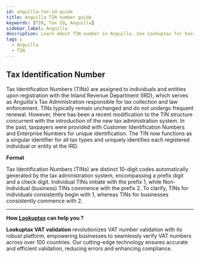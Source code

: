 ```yaml
---
id: anguilla-tax-id-guide
title: Anguilla TIN number guide
keywords: [TIN, Tax ID, Anguilla]
sidebar_label: Anguilla
description: Learn about TIN number in Anguilla. Use Lookuptax for hassle-free tax id validation in Anguilla and other 100+ countries
tags : 
  - Anguilla
  - TIN
---
```

## Tax Identification Number

Tax Identification Numbers (TINs) are assigned to individuals and entities upon registration with the Inland Revenue Department (IRD), which serves as Anguilla's Tax Administration responsible for tax collection and law enforcement. TINs typically remain unchanged and do not undergo frequent renewal. However, there has been a recent modification to the TIN structure concurrent with the introduction of the new tax administration system. In the past, taxpayers were provided with Customer Identification Numbers and Enterprise Numbers for unique identification. The TIN now functions as a singular identifier for all tax types and uniquely identifies each registered individual or entity at the IRD.

**Format**

Tax Identification Numbers (TINs) are distinct 10-digit codes automatically generated by the tax administration system, encompassing a prefix digit and a check digit. Individual TINs initiate with the prefix 1, while Non-Individual (business) TINs commence with the prefix 2. To clarify, TINs for individuals consistently begin with 1, whereas TINs for businesses consistently commence with 2.

----
**How [Lookuptax](https://lookuptax.com/) can help you ?**

**Lookuptax VAT validation**  revolutionizes VAT number validation with its robust platform, empowering businesses to seamlessly verify VAT numbers across over 100 countries. Our cutting-edge technology ensures accurate and efficient validation, reducing errors and enhancing compliance.
